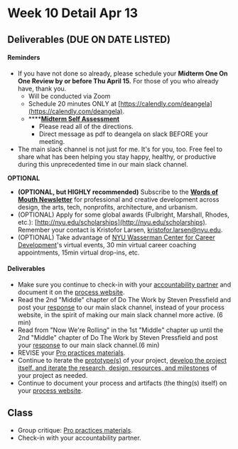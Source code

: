 # Week 10 Detail Apr 13

## Deliverables \(DUE ON DATE LISTED\)

#### Reminders

* If you have not done so already, please schedule your **Midterm One On One Review by or before Thu April 15.** For those of you who already have, thank you.
  * Will be conducted via Zoom
  * Schedule 20 minutes ONLY at [https://calendly.com/deangela](https://calendly.com/deangela). 
  * \*\*\*\*[**Midterm Self Assessment**](../end_of_semester_deliverables/midterm_self_assessment.md) 
    * Please read all of the directions. 
    * Direct message as pdf to deangela on slack BEFORE your meeting.
* The main slack channel is not just for me. It's for you, too. Free feel to share what has been helping you stay happy, healthy, or productive during this unprecedented time in our main slack channel. 

**OPTIONAL**

* **\(OPTIONAL, but HIGHLY recommended\)** Subscribe to the [**Words of Mouth Newsletter**](http://www.wordsofmouth.org/) for professional and creative development across design, the arts, tech, nonprofits, architecture, and urbanism.
* \(OPTIONAL\) Apply for some global awards \(Fulbright, Marshall, Rhodes, etc.\): [http://nyu.edu/scholarships](http://nyu.edu/scholarships). Remember your contact is Kristofor Larsen, kristofor.larsen@nyu.edu.
* \(OPTIONAL\) Take advantage of [NYU Wasserman Center for Career Development](https://www.nyu.edu/students/student-information-and-resources/career-development-and-jobs.html?__s=pvit1odzgzycp3tif89s)'s virtual events, 30 min virtual career coaching appointments, 15min virtual drop-ins, etc.

#### **Deliverables**

* Make sure you continue to check-in with your [accountability partner](../assignments/accountability_partner.md) and document it on the [process website](../pre-work/website.md).
* Read the 2nd "Middle" chapter of Do The Work by Steven Pressfield and post your [response](../assignments/responses.md) to our main slack channel, instead of your process website, in the spirit of making our main slack channel more active. \(6 min\)
* Read from "Now We're Rolling" in the 1st "Middle" chapter up until the 2nd "Middle" chapter of Do The Work by Steven Pressfield and post your [response](../assignments/responses.md) to our main slack channel.\(6 min\)
* REVISE your [Pro practices materials](../end_of_semester_deliverables/pro_practices_revisions.md).
* Continue to iterate the [prototype\(s\)](../project_plan/) of your project, [develop the project itself, and iterate the research, design, resources, and milestones](../project_plan/) of your project as needed.
* Continue to document your process and artifacts \(the thing\(s\) itself\) on your [process website](../pre-work/website.md).

## Class

* Group critique: [Pro practices materials](https://github.com/IDMNYU/seniorproject_sp20_duff/tree/0f2608a9ce0820faa34805b26c86faa1c8fa3495/pro_practices_revisions/README.md).
* Check-in with your accountability partner.

